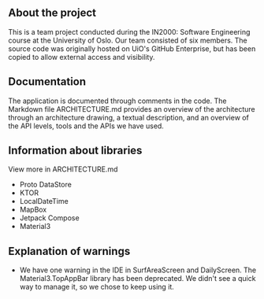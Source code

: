 ## About the project
This is a team project conducted during the IN2000: Software Engineering course at the University of Oslo. Our team consisted of six members. The source code was originally hosted on UiO's GitHub Enterprise, but has been copied to allow external access and visibility.

## Documentation
The application is documented through comments in the code. The Markdown file ARCHITECTURE.md provides an overview of the architecture through an architecture drawing, a textual description, and an overview of the API levels, tools and the APIs we have used.


## Information about libraries
View more in ARCHITECTURE.md

* Proto DataStore
* KTOR
* LocalDateTime
* MapBox
* Jetpack Compose
* Material3

## Explanation of warnings
* We have one warning in the IDE in SurfAreaScreen and DailyScreen. The Material3.TopAppBar library has been deprecated. We didn't see a quick way to manage it, so we chose to keep using it.
